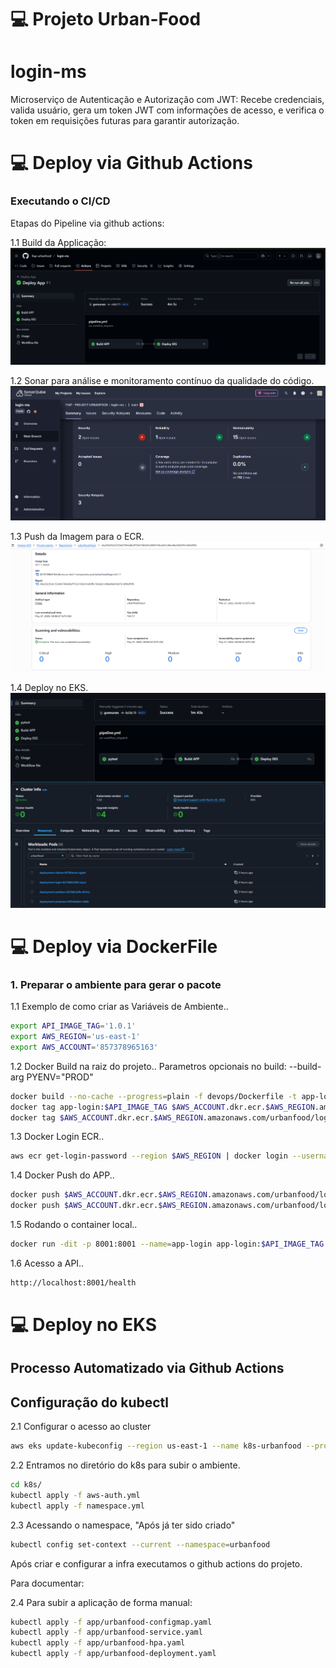 # 💻 Projeto Urban-Food

# login-ms
Microserviço de Autenticação e Autorização com JWT: Recebe credenciais, valida usuário, gera um token JWT com informações de acesso, e verifica o token em requisições futuras para garantir autorização.

# ###########################################################
# 💻 Deploy via Github Actions

### Executando o CI/CD

Etapas do Pipeline via github actions:

1.1 Build da Applicação:
![CI/CD - BUILD](devops/CICD/CICD-URBANFOOD-BUILD.png)

1.2 Sonar para análise e monitoramento contínuo da qualidade do código.
![CI/CD - SONAR](devops/CICD/CICD-URBANFOOD-SONAR.png)

1.3 Push da Imagem para o ECR.
![CI/CD - ECR](devops/CICD/CICD-URBANFOOD-ECR.png)

1.4 Deploy no EKS.
![CI/CD - EKS](devops/CICD/CICD-URBANFOOD-EKS.png)

# ###########################################################
# 💻 Deploy via DockerFile

### 1. Preparar o ambiente para gerar o pacote

1.1 Exemplo de como criar as Variáveis de Ambiente..
``` bash
export API_IMAGE_TAG='1.0.1'
export AWS_REGION='us-east-1'
export AWS_ACCOUNT='857378965163'
```

1.2 Docker Build na raiz do projeto..
Parametros opcionais no build: --build-arg PYENV="PROD"
``` bash
docker build --no-cache --progress=plain -f devops/Dockerfile -t app-login:$API_IMAGE_TAG .
docker tag app-login:$API_IMAGE_TAG $AWS_ACCOUNT.dkr.ecr.$AWS_REGION.amazonaws.com/urbanfood/login:$API_IMAGE_TAG
docker tag $AWS_ACCOUNT.dkr.ecr.$AWS_REGION.amazonaws.com/urbanfood/login:$API_IMAGE_TAG $AWS_ACCOUNT.dkr.ecr.$AWS_REGION.amazonaws.com/urbanfood/login:latest
```

1.3 Docker Login ECR..
``` bash
aws ecr get-login-password --region $AWS_REGION | docker login --username AWS --password-stdin $AWS_ACCOUNT.dkr.ecr.$AWS_REGION.amazonaws.com
```

1.4 Docker Push do APP..
``` bash
docker push $AWS_ACCOUNT.dkr.ecr.$AWS_REGION.amazonaws.com/urbanfood/login:$API_IMAGE_TAG
docker push $AWS_ACCOUNT.dkr.ecr.$AWS_REGION.amazonaws.com/urbanfood/login:latest
```

1.5 Rodando o container local..
``` bash
docker run -dit -p 8001:8001 --name=app-login app-login:$API_IMAGE_TAG
```

1.6 Acesso a API..
``` bash
http://localhost:8001/health
```

# ###########################################################
# 💻 Deploy no EKS

## Processo Automatizado via Github Actions

## Configuração do kubectl

2.1 Configurar o acesso ao cluster
``` bash
aws eks update-kubeconfig --region us-east-1 --name k8s-urbanfood --profile terraform-iac
```

2.2 Entramos no diretório do k8s para subir o ambiente.
``` bash
cd k8s/
kubectl apply -f aws-auth.yml
kubectl apply -f namespace.yml
```

2.3 Acessando o namespace, "Após já ter sido criado"
``` bash
kubectl config set-context --current --namespace=urbanfood
```

Após criar e configurar a infra executamos o github actions do projeto. 

Para documentar: 

2.4 Para subir a aplicação de forma manual:
``` bash
kubectl apply -f app/urbanfood-configmap.yaml
kubectl apply -f app/urbanfood-service.yaml
kubectl apply -f app/urbanfood-hpa.yaml
kubectl apply -f app/urbanfood-deployment.yaml
```

